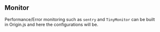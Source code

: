 ## Monitor
Performance/Error monitoring such as `sentry` and `TinyMonitor` can be built in Origin.js and here the configurations will be.

